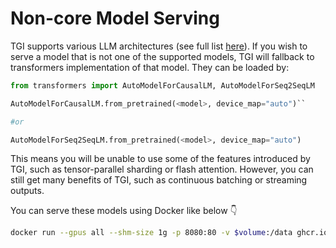 # Non-core Model Serving

TGI supports various LLM architectures (see full list [here](https://github.com/huggingface/text-generation-inference#optimized-architectures)). If you wish to serve a model that is not one of the supported models, TGI will fallback to transformers implementation of that model. They can be loaded by:

```python
from transformers import AutoModelForCausalLM, AutoModelForSeq2SeqLM

AutoModelForCausalLM.from_pretrained(<model>, device_map="auto")``

#or

AutoModelForSeq2SeqLM.from_pretrained(<model>, device_map="auto")
```

This means you will be unable to use some of the features introduced by TGI, such as tensor-parallel sharding or flash attention. However, you can still get many benefits of TGI, such as continuous batching or streaming outputs.

You can serve these models using Docker like below 👇 

```bash
docker run --gpus all --shm-size 1g -p 8080:80 -v $volume:/data ghcr.io/huggingface/text-generation-inference:latest --model-id gpt2
```
